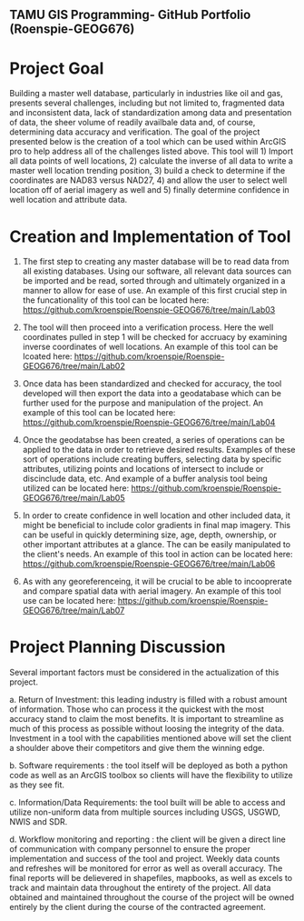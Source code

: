 ## TAMU GIS Programming- GitHub Portfolio (Roenspie-GEOG676)

# Project Goal

Building a master well database, particularly in industries like oil and gas, presents several challenges, including but not limited to, fragmented data and inconsistent data, lack of standardization among data and presentation of data, the sheer volume of readily availbale data and, of course, determining data accuracy and verification. 
The goal of the project presented below is the creation of a tool which can be used within ArcGIS pro to help address all of the challenges listed above. This tool will 1) Import all data points of well locations, 2) calculate the inverse of all data to write a master well location trending position, 3) build a check to determine if the coordinates are NAD83 versus NAD27, 4) and allow the user to select well location off of aerial imagery as well and 5) finally determine confidence in well location and attribute data.

# Creation and Implementation of Tool

1. The first step to creating any master database will be to read data from all existing databases. Using our software, all relevant data sources can be imported and be read, sorted through and ultimately organized in a manner to allow for ease of use. An example of this first crucial step in the funcationality of this tool can be located here: https://github.com/kroenspie/Roenspie-GEOG676/tree/main/Lab03

2. The tool will then proceed into a verification process. Here the well coordinates pulled in step 1 will be checked for accruacy by examining inverse coordinates of well locations. An example of this tool can be lcoated here: https://github.com/kroenspie/Roenspie-GEOG676/tree/main/Lab02

3. Once data has been standardized and checked for accuracy, the tool developed will then export the data into a geodatabase which can be further used for the purpose and manipulation of the project. An example of this tool can be located here: https://github.com/kroenspie/Roenspie-GEOG676/tree/main/Lab04

4. Once the geodatabse has been created, a series of operations can be applied to the data in order to retrieve desired results. Examples of these sort of operations include creating buffers, selecting data by specific attributes, utilizing points and locations of intersect to include or discinclude data, etc. And example of a buffer analysis tool being utilized can be located here: https://github.com/kroenspie/Roenspie-GEOG676/tree/main/Lab05

5. In order to create confidence in well location and other included data, it might be beneficial to include color gradients in final map imagery. This can be useful in quickly determining size, age, depth, ownership, or other important attributes at a glance. The can be easily manipulated to the client's needs. An example of this tool in action can be located here: https://github.com/kroenspie/Roenspie-GEOG676/tree/main/Lab06

6. As with any georeferenceing, it will be crucial to be able to incooprerate and compare spatial data with aerial imagery. An example of this tool use can be located here: https://github.com/kroenspie/Roenspie-GEOG676/tree/main/Lab07


# Project Planning Discussion

Several important factors must be considered in the actualization of this project.

a. Return of Investment: this leading industry is filled with a robust amount of information. Those who can process it the quickest with the most accuracy stand to claim the most benefits. It is important to streamline as much of this process as possible without loosing the integrity of the data. Investment in a tool with the capabilities mentioned above will set the client a shoulder above their competitors and give them the winning edge.  

b. Software requirements : the tool itself will be deployed as both a python code as well as an ArcGIS toolbox so clients will have the flexibility to utilize as they see fit.

c. Information/Data Requirements: the tool built will be able to access and utilize non-uniform data from multiple sources including USGS, USGWD, NWIS and SDR.

d. Workflow monitoring and reporting : the client will be given a direct line of communication with company personnel to ensure the proper implementation and success of the tool and project. Weekly data counts and refreshes will be monitored for error as well as overall accuracy. The final reports will be delievered in shapefiles, mapbooks, as well as excels to track and maintain data throughout the entirety of the project. All data obtained and maintained throughout the course of the project will be owned entirely by the client during the course of the contracted agreement. 
